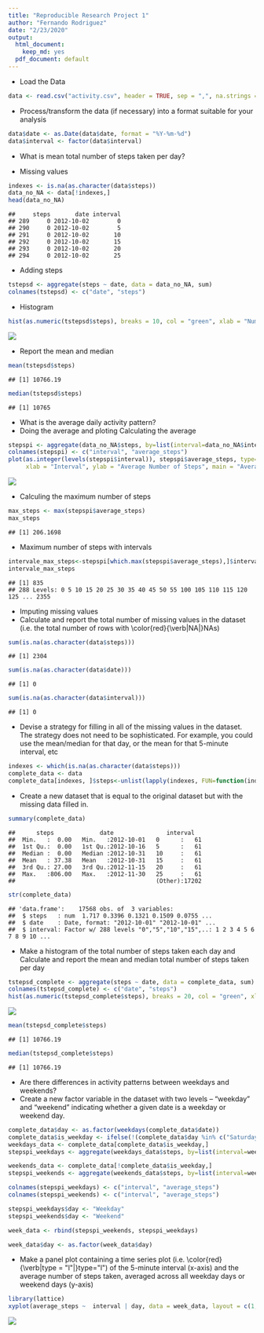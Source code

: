```yaml
---
title: "Reproducible Research Project 1"
author: "Fernando Rodriguez"
date: "2/23/2020"
output:
  html_document: 
    keep_md: yes
  pdf_document: default
---
```


*  Load the Data

```r
data <- read.csv("activity.csv", header = TRUE, sep = ",", na.strings = "NA")
```
*  Process/transform the data (if necessary) into a format suitable for your analysis

```r
data$date <- as.Date(data$date, format = "%Y-%m-%d")
data$interval <- factor(data$interval)
```
*  What is mean total number of steps taken per day?

* Missing values

```r
indexes <- is.na(as.character(data$steps))
data_no_NA <- data[!indexes,]
head(data_no_NA)
```

```
##     steps       date interval
## 289     0 2012-10-02        0
## 290     0 2012-10-02        5
## 291     0 2012-10-02       10
## 292     0 2012-10-02       15
## 293     0 2012-10-02       20
## 294     0 2012-10-02       25
```
*  Adding steps 

```r
tstepsd <- aggregate(steps ~ date, data = data_no_NA, sum)
colnames(tstepsd) <- c("date", "steps")
```
* Histogram 

```r
hist(as.numeric(tstepsd$steps), breaks = 10, col = "green", xlab = "Number of Steps", main= "Histogram of the total number of steps taken each day")
```

![](PA1_template_files/figure-html/unnamed-chunk-5-1.png)<!-- -->
*  Report the mean and median

```r
mean(tstepsd$steps)
```

```
## [1] 10766.19
```

```r
median(tstepsd$steps)
```

```
## [1] 10765
```


*  What is the average daily activity pattern?
*  Doing the average and ploting Calculating the average

```r
stepspi <- aggregate(data_no_NA$steps, by=list(interval=data_no_NA$interval), FUN=mean)
colnames(stepspi) <- c("interval", "average_steps")
plot(as.integer(levels(stepspi$interval)), stepspi$average_steps, type="l",
     xlab = "Interval", ylab = "Average Number of Steps", main = "Average Daily Activity Pattern",  col ="green")
```

![](PA1_template_files/figure-html/unnamed-chunk-7-1.png)<!-- -->
* Calculing the maximum number of steps

```r
max_steps <- max(stepspi$average_steps)
max_steps
```

```
## [1] 206.1698
```
* Maximum number of steps with intervals

```r
intervale_max_steps<-stepspi[which.max(stepspi$average_steps),]$interval
intervale_max_steps
```

```
## [1] 835
## 288 Levels: 0 5 10 15 20 25 30 35 40 45 50 55 100 105 110 115 120 125 ... 2355
```
*  Imputing missing values
*  Calculate and report the total number of missing values in the dataset (i.e. the total number of rows with \color{red}{\verb|NA|}NAs)

```r
sum(is.na(as.character(data$steps)))
```

```
## [1] 2304
```

```r
sum(is.na(as.character(data$date)))
```

```
## [1] 0
```

```r
sum(is.na(as.character(data$interval)))
```

```
## [1] 0
```
* Devise a strategy for filling in all of the missing values in the dataset. The strategy does not need to be sophisticated. For example, you could use the mean/median for that day, or the mean for that 5-minute interval, etc


```r
indexes <- which(is.na(as.character(data$steps)))
complete_data <- data
complete_data[indexes, ]$steps<-unlist(lapply(indexes, FUN=function(indexes){stepspi[data[indexes,]$interval==stepspi$interval,]$average_steps}))
```
*  Create a new dataset that is equal to the original dataset but with the missing data filled in.

```r
summary(complete_data)
```

```
##      steps             date               interval    
##  Min.   :  0.00   Min.   :2012-10-01   0      :   61  
##  1st Qu.:  0.00   1st Qu.:2012-10-16   5      :   61  
##  Median :  0.00   Median :2012-10-31   10     :   61  
##  Mean   : 37.38   Mean   :2012-10-31   15     :   61  
##  3rd Qu.: 27.00   3rd Qu.:2012-11-15   20     :   61  
##  Max.   :806.00   Max.   :2012-11-30   25     :   61  
##                                        (Other):17202
```

```r
str(complete_data)
```

```
## 'data.frame':	17568 obs. of  3 variables:
##  $ steps   : num  1.717 0.3396 0.1321 0.1509 0.0755 ...
##  $ date    : Date, format: "2012-10-01" "2012-10-01" ...
##  $ interval: Factor w/ 288 levels "0","5","10","15",..: 1 2 3 4 5 6 7 8 9 10 ...
```
*  Make a histogram of the total number of steps taken each day and Calculate and report the mean and median total number of steps taken per day

```r
tstepsd_complete <- aggregate(steps ~ date, data = complete_data, sum)
colnames(tstepsd_complete) <- c("date", "steps")
hist(as.numeric(tstepsd_complete$steps), breaks = 20, col = "green", xlab = "Number of Steps", main= "Histogram of the total number of steps taken each day")
```

![](PA1_template_files/figure-html/unnamed-chunk-13-1.png)<!-- -->


```r
mean(tstepsd_complete$steps)
```

```
## [1] 10766.19
```

```r
median(tstepsd_complete$steps)
```

```
## [1] 10766.19
```
*  Are there differences in activity patterns between weekdays and weekends?
* Create a new factor variable in the dataset with two levels – “weekday” and “weekend” indicating whether a given date is a weekday or weekend day.

```r
complete_data$day <- as.factor(weekdays(complete_data$date))
complete_data$is_weekday <- ifelse(!(complete_data$day %in% c("Saturday","Sunday")), TRUE, FALSE)
weekdays_data <- complete_data[complete_data$is_weekday,]
stepspi_weekdays <- aggregate(weekdays_data$steps, by=list(interval=weekdays_data$interval), FUN=mean)

weekends_data <- complete_data[!complete_data$is_weekday,]
stepspi_weekends <- aggregate(weekends_data$steps, by=list(interval=weekends_data$interval), FUN=mean)

colnames(stepspi_weekdays) <- c("interval", "average_steps")
colnames(stepspi_weekends) <- c("interval", "average_steps")

stepspi_weekdays$day <- "Weekday"
stepspi_weekends$day <- "Weekend"

week_data <- rbind(stepspi_weekends, stepspi_weekdays)

week_data$day <- as.factor(week_data$day)
```
*  Make a panel plot containing a time series plot (i.e. \color{red}{\verb|type = "l"|}type="l") of the 5-minute interval (x-axis) and the average number of steps taken, averaged across all weekday days or weekend days (y-axis)


```r
library(lattice)
xyplot(average_steps ~  interval | day, data = week_data, layout = c(1,2), type ="l", ylab="Number of Steps")
```

![](PA1_template_files/figure-html/unnamed-chunk-16-1.png)<!-- -->
